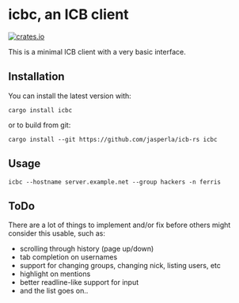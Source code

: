 # icbc, an ICB client

[![crates.io](http://meritbadge.herokuapp.com/icbc)](https://crates.io/crates/icbc)

This is a minimal ICB client with a very basic interface.

## Installation

You can install the latest version with:

```
cargo install icbc
```

or to build from git:

```
cargo install --git https://github.com/jasperla/icb-rs icbc
```

## Usage

```
icbc --hostname server.example.net --group hackers -n ferris
```

## ToDo

There are a lot of things to implement and/or fix before others might consider this usable, such as:
- scrolling through history (page up/down)
- tab completion on usernames
- support for changing groups, changing nick, listing users, etc
- highlight on mentions
- better readline-like support for input
- and the list goes on..
